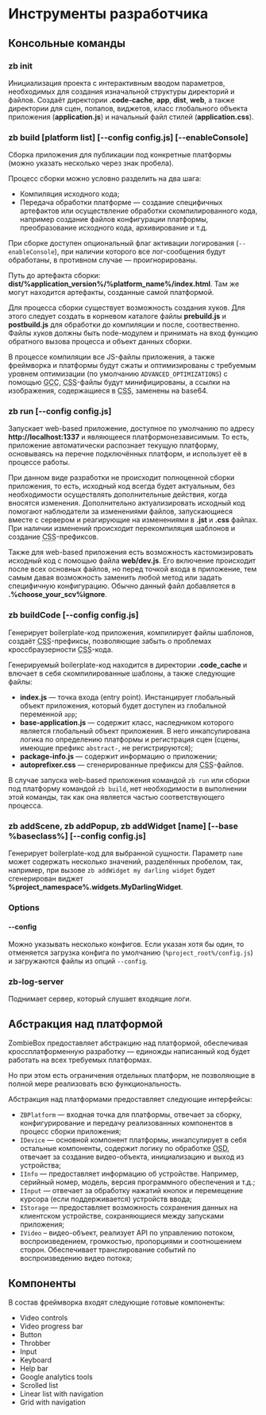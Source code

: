 Инструменты разработчика
========================
Консольные команды
------------------
### zb init

Инициализация проекта с интерактивным вводом параметров, необходимых для
создания изначальной структуры директорий и файлов. Создаёт директории
**.code-cache**, **app**, **dist**, **web**, а также директории для сцен, попапов,
виджетов, класс глобального объекта приложения (**application.js**) и
начальный файл стилей (**application.css**).

### zb build [platform list] [--config config.js] [--enableConsole]

Сборка приложения для публикации под конкретные платформы (можно указать
несколько через знак пробела).

Процесс сборки можно условно разделить на два шага:

-   Компиляция исходного кода;
-   Передача обработки платформе — создание специфичных артефактов или
    осуществление обработки скомпилированного кода, например создание
    файлов конфигурации платформы, преобразование исходного кода,
    архивирование и т.д.

При сборке доступен опциональный флаг активации логирования
(`--enableConsole`), при наличии которого все лог-сообщения будут
обработаны, в противном случае — проигнорированы.

Путь до артефакта сборки:
**dist/%application\_version%/%platform\_name%/index.html**. Там же могут
находится артефакты, созданные самой платформой.

Для процесса сборки существует возможность создания хуков. Для этого
следует создать в корневом каталоге файлы **prebuild.js** и **postbuild.js** для
обработки до компиляции и после, соотвественно. Файлы хуков должны быть
node-модулем и принимать на вход функцию обратного вызова процесса и
объект данных сборки.

В процессе компиляции все JS-файлы приложения, а также фреймворка и
платформы будут сжаты и оптимизированы с требуемым уровнем 
оптимизации (по умолчанию `ADVANCED_OPTIMIZATIONS`) с помощью 
<abbr title="Google Closure Compiler">GCC</abbr>, 
<abbr title="Cascading Style Sheets">CSS</abbr>-файлы будут минифицированы, а ссылки на
изображения, содержащиеся в <abbr title="Cascading Style Sheets">CSS</abbr>, заменены на base64.

### zb run [--config config.js]

Запускает web-based приложение, доступное по умолчанию по адресу
**http://localhost:1337** и являющееся платформонезависимым. То есть,
приложение автоматически распознает текущую платформу, основываясь на
перечне подключённых платформ, и использует её в процессе работы.

При данном виде разработки не происходит полноценной сборки приложения,
то есть, исходный код всегда будет актуальным, без необходимости
осуществлять дополнительные действия, когда вносятся изменения.
Дополнительно актуализировать исходный код помогают наблюдатели за изменениями файлов,
запускающиеся вместе с сервером и реагирующие на изменениями в **.jst** и
**.css** файлах. При наличии изменений происходит перекомпиляция шаблонов и
создание <abbr title="Cascading Style Sheets">CSS</abbr>-префиксов.

Также для web-based приложения есть возможность кастомизировать исходный
код с помощью файла **web/dev.js**. Его включение происходит после всех
основных файлов, но перед точкой входа в приложение, тем самым давая
возможность заменить любой метод или задать специфичную конфигурацию.
Обычно данный файл добавляется в **.%choose\_your\_scv%ignore**.

### zb buildCode [--config config.js]

Генерирует boilerplate-код приложения, компилирует файлы шаблонов,
создаёт <abbr title="Cascading Style Sheets">CSS</abbr>-префиксы, позволяющие забыть о проблемах кроссбраузерности
<abbr title="Cascading Style Sheets">CSS</abbr>-кода.

Генерируемый boilerplate-код находится в директории **.code\_cache** и
влючает в себя скомпилированные шаблоны, а также следующие файлы:

-   **index.js** — точка входа (entry point). Инстанцирует глобальный
    объект приложения, который будет доступен из глобальной переменной
    `app`;
-   **base-application.js** — содержит класс, наследником которого
    является глобальный объект приложения. В него инкапсулирована логика
    по определению платформы и регистрация сцен (сцены, имеющие префикс
    `abstract-`, не регистрируются);
-   **package-info.js** — содержит информацию о приложении;
-   **autoprefixer.css** — сгенерированные префиксы для <abbr title="Cascading Style Sheets">CSS</abbr>-файлов.

В случае запуска web-based приложения командой `zb run` или сборки под
платформу командой `zb build`, нет необходимости в выполнении этой
команды, так как она является частью соответствующего процесса.

### zb addScene, zb addPopup, zb addWidget [name] [--base %baseclass%]  [--config config.js]

Генерирует boilerplate-код для выбранной сущности. Параметр `name` может
содержать несколько значений, разделённых пробелом, так, например, при
вызове `zb addWidget my darling widget` будет сгенерирован виджет
**%project\_namespace%.widgets.MyDarlingWidget**.

### Options

#### --config

Можно указывать несколько конфигов. Если указан хотя бы один, то отменяется загрузка конфига по умолчанию 
(`%project_root%/config.js`) и загружаются файлы из опций `--config`.

### zb-log-server

Поднимает сервер, который слушает входящие логи.

Абстракция над платформой
-------------------------
ZombieBox предоставляет абстракцию над платформой, обеспечивая
кроссплатформенную разработку — единожды написанный код будет работать
на всех требуемых платформах.

Но при этом есть ограничения отдельных платформ, не позволяющие в полной
мере реализовать всю функциональность.

Абстракция над платформами предоставляет следующие интерфейсы:

-   `ZBPlatform` — входная точка для платформы, отвечает за сборку,
    конфигурирование и передачу реализованных компонентов в процесс
    сборки приложения;
-   `IDevice` — основной компонент платформы, инкапсулирует в себя
    остальные компоненты, содержит логику по обработке <abbr title="On-Screen Display">OSD</abbr>, отвечает за создание видео-объекта, инициализацию и выход
    из устройства;
-   `IInfo` — предоставляет информацию об устройстве. Например,
    серийный номер, модель, версия программного обеспечения и т.д.;
-   `IInput` — отвечает за обработку нажатий кнопок и перемещение
    курсора (если поддерживается) устройств ввода;
-   `IStorage` — предоставляет возможность сохранения данных на
    клиентском устройстве, сохраняющиеся между запусками приложения;
-   `IVideo` – видео-объект, реализует API по управлению потоком,
    воспроизведением, громкостью, пропорциями и соотношением сторон.
    Обеспечивает транслирование событий по воспроизведению видео потока;

Компоненты
----------
В состав фреймворка входят следующие готовые компоненты:

-   Video controls
-   Video progress bar
-   Button
-   Throbber
-   Input
-   Keyboard
-   Help bar
-   Google analytics tools
-   Scrolled list
-   Linear list with navigation
-   Grid with navigation
